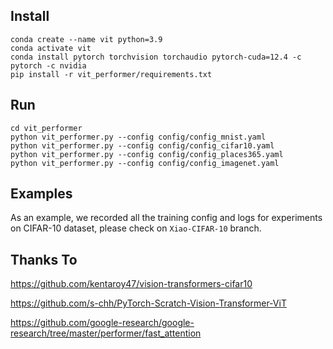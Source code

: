 ## Install
```
conda create --name vit python=3.9
conda activate vit
conda install pytorch torchvision torchaudio pytorch-cuda=12.4 -c pytorch -c nvidia
pip install -r vit_performer/requirements.txt
```

## Run

```
cd vit_performer
python vit_performer.py --config config/config_mnist.yaml
python vit_performer.py --config config/config_cifar10.yaml
python vit_performer.py --config config/config_places365.yaml
python vit_performer.py --config config/config_imagenet.yaml
```

## Examples

As an example, we recorded all the training config and logs for experiments on CIFAR-10 dataset, please check on `Xiao-CIFAR-10` branch.

## Thanks To

https://github.com/kentaroy47/vision-transformers-cifar10

https://github.com/s-chh/PyTorch-Scratch-Vision-Transformer-ViT

https://github.com/google-research/google-research/tree/master/performer/fast_attention



